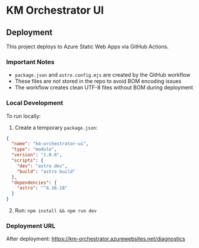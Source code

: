 ﻿# KM Orchestrator UI

## Deployment

This project deploys to Azure Static Web Apps via GitHub Actions.

### Important Notes

- `package.json` and `astro.config.mjs` are created by the GitHub workflow
- These files are not stored in the repo to avoid BOM encoding issues
- The workflow creates clean UTF-8 files without BOM during deployment

### Local Development

To run locally:

1. Create a temporary `package.json`:
```json
{
  "name": "km-orchestrator-ui",
  "type": "module", 
  "version": "1.0.0",
  "scripts": {
    "dev": "astro dev",
    "build": "astro build"
  },
  "dependencies": {
    "astro": "^4.16.18"
  }
}
```

2. Run: `npm install && npm run dev`

### Deployment URL

After deployment: https://km-orchestrator.azurewebsites.net/diagnostics
